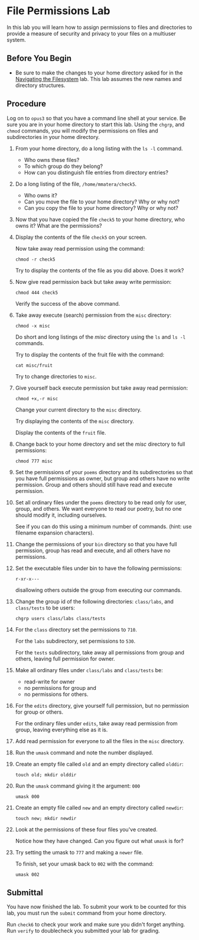 # File Permissions Lab

In this lab you will learn how to assign permissions to files and directories to provide a measure of security and privacy to your files on a multiuser system.

## Before You Begin

- Be sure to make the changes to your home directory asked for in the [Navigating the Filesystem](filesystem_lab.md) lab. This lab assumes the new names and directory structures.

## Procedure

Log on to `opus3` so that you have a command line shell at your service. Be sure you are in your home directory to start this lab. Using the `chgrp`, and `chmod` commands, you will modify the permissions on files and subdirectories in your home directory.

1. From your home directory, do a long listing with the `ls -l` command.
	- Who owns these files? 
	- To which group do they belong?
	- How can you distinguish file entries from directory entries?


1. Do a long listing of the file, `/home/mmatera/check5`. 
 	- Who owns it?
	- Can you move the file to your home directory? Why or why not?
	- Can you copy the file to your home directory? Why or why not?

1. Now that you have copied the file `check5` to your home directory, who owns it? What are the permissions?

1. Display the contents of the file `check5` on your screen.

	Now take away read permission using the command:

	`chmod -r check5`

	Try to display the contents of the file as you did above. Does it work?

1. Now give read permission back but take away write permission:

	`chmod 444 check5`

	Verify the success of the above command.

1. Take away execute (search) permission from the `misc` directory:

	`chmod -x misc`

	Do short and long listings of the _misc_ directory using the `ls` and `ls -l` commands.

	Try to display the contents of the fruit file with the command:

	`cat misc/fruit`

	Try to change directories to `misc`.

1. Give yourself back execute permission but take away read permission:

	`chmod +x,-r misc`

	Change your current directory to the `misc` directory.

	Try displaying the contents of the `misc` directory.

	Display the contents of the `fruit` file.

1. Change back to your home directory and set the _misc_ directory to full permissions:

	`chmod 777 misc`

1. Set the permissions of your `poems` directory and its subdirectories so that you have full permissions as owner, but group and others have no write permission. Group and others should still have read and execute permission.

1. Set all ordinary files under the `poems` directory to be read only for user, group, and others. We want everyone to read our poetry, but no one should modify it, including ourselves.

	See if you can do this using a minimum number of commands. (hint: use filename expansion characters).

1. Change the permissions of your `bin` directory so that you have full permission, group has read and execute, and all others have no permissions.

1. Set the executable files under bin to have the following permissions:

	`r-xr-x---`

	disallowing others outside the group from executing our commands.

1. Change the group id of the following directories: `class/labs`, and `class/tests` to be users:

	`chgrp users class/labs class/tests`

1. For the `class` directory set the permissions to `710`.

	For the `labs` subdirectory, set permissions to `530`.

	For the `tests` subdirectory, take away all permissions from group and others, leaving full permission for owner.

1. Make all ordinary files under `class/labs` and `class/tests` be:

	- read-write for owner
	- no permissions for group and
	- no permissions for others.

1. For the `edits` directory, give yourself full permission, but no permission for group or others.

	For the ordinary files under `edits`, take away read permission from group, leaving everything else as it is.

1. Add read permission for everyone to all the files in the `misc` directory.

1. Run the `umask` command and note the number displayed.

1. Create an empty file called `old` and an empty directory called `olddir`:

	`touch old; mkdir olddir`

1. Run the `umask` command giving it the argument: `000`

	`umask 000`

1. Create an empty file called `new` and an empty directory called `newdir`:

	`touch new; mkdir newdir`

1. Look at the permissions of these four files you've created.

	Notice how they have changed. Can you figure out what `umask` is for?

1. Try setting the umask to `777` and making a `newer` file.

	To finish, set your umask back to `002` with the command:

	`umask 002`

## Submittal

You have now finished the lab. To submit your work to be counted for this lab, you must run the `submit` command from your home directory.

Run `check6` to check your work and make sure you didn't forget anything. Run `verify` to doublecheck you submitted your lab for grading.

